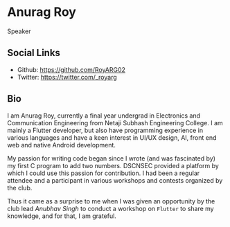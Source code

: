 # Anurag Roy

Speaker



## Social Links

- Github: https://github.com/RoyARG02
- Twitter: https://twitter.com/_royarg



## Bio

I am Anurag Roy, currently a final year undergrad in Electronics and Communication Engineering from Netaji Subhash Engineering College. I am mainly a Flutter developer, but also have programming experience in various languages and have a keen interest in UI/UX design, AI, front end web and native Android development.

My passion for writing code began since I wrote (and was fascinated by) my first C program to add two numbers. DSCNSEC provided a platform by which I could use this passion for contribution. I had been a regular attendee and a participant in various workshops and contests organized by the club.

Thus it came as a surprise to me when I was given an opportunity by the club lead _Anubhav Singh_ to conduct a workshop on `Flutter` to share my knowledge, and for that, I am grateful.